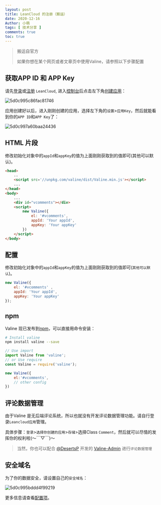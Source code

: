 ```yaml
---
layout: post
title: LeanCloud 的注册（搬运）
date: 2020-12-16
Author: 小萌 
tags: [ 技术分享 ]
comments: true
toc: true
---
```




> 搬运自官方
>
> 如果你想在某个网页或者文章页中使用Valine，请参照以下步骤配置

## 获取APP ID 和 APP Key

请先[登录](https://leancloud.cn/dashboard/login.html#/signin)或[注册](https://leancloud.cn/dashboard/login.html#/signup) `LeanCloud`, 进入[控制台](https://leancloud.cn/dashboard/applist.html#/apps)后点击左下角[创建应用](https://leancloud.cn/dashboard/applist.html#/newapp)：

![5d0c995c86fac81746](http://pan-yz.chaoxing.com/download/downloadfile?fleid=545939450649759744&puid=119527923)

应用创建好以后，进入刚刚创建的应用，选择左下角的`设置`>`应用Key`，然后就能看到你的`APP ID`和`APP Key`了：

![5d0c997a60baa24436](http://pan-yz.chaoxing.com/download/downloadfile?fleid=545939483980460032&puid=119527923)


## HTML 片段

修改初始化对象中的`appId`和`appKey`的值为上面刚刚获取到的值即可(其他可以默认)。
``` html
<head>
    ..
    <script src='//unpkg.com/valine/dist/Valine.min.js'></script>
    ...
</head>
<body>
    ...
    <div id="vcomments"></div>
    <script>
        new Valine({
            el: '#vcomments',
            appId: 'Your appId',
            appKey: 'Your appKey'
        })
    </script>
</body>
```

## 配置

修改初始化对象中的`appId`和`appKey`的值为上面刚刚获取到的值即可(`其他可以默认`)。
``` js
new Valine({
    el: '#vcomments' ,
    appId: 'Your appId',
    appKey: 'Your appKey'
});
```


## npm

Valine 现已发布到[npm](https://www.npmjs.com/package/valine)，可以直接用命令安装：
``` bash
# Install valine
npm install valine --save
```

```js
// Use import
import Valine from 'valine';
// or Use require
const Valine = require('valine');

new Valine({
    el:'#vcomments',
    // other config
})
```

## 评论数据管理

由于Valine 是无后端评论系统，所以也就没有开发评论数据管理功能。请自行登录`Leancloud应用`管理。  

具体步骤：`登录`>`选择你创建的应用`>`存储`>选择Class `Comment`，然后就可以尽情的发挥你的权利啦(～￣▽￣)～

> 当然，你也可以配合 [@DesertsP](https://github.com/DesertsP) 开发的 [Valine-Admin](https://github.com/DesertsP/Valine-Admin) 进行`评论数据管理`

## 安全域名

为了你的数据安全，请设置自己的`安全域名`：

![5d0c995bddd4f99219](http://pan-yz.chaoxing.com/download/downloadfile?fleid=545939511664930816&puid=119527923)


更多信息请查看[配置项](/configuration.html)。